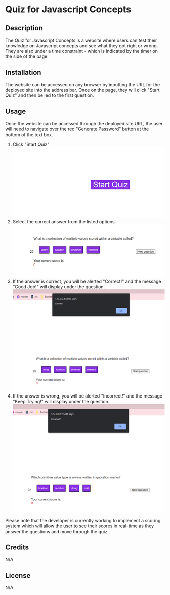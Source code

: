 # Quiz for Javascript Concepts

## Description
The Quiz for Javascript Concepts is a website where users can test their knowledge on Javascript concepts and see what they got right or wrong. They are also under a time constraint - which is indicated by the timer on the side of the page. 

## Installation
The website can be accessed on any browser by inputting the URL for the deployed site into the address bar. Once on the page, they will click "Start Quiz" and then be led to the first question. 

## Usage
Once the website can be accessed through the deployed site URL, the user will need to navigate over the red "Generate Password" button at the bottom of the text box. 
1. Click "Start Quiz"
![Start Button](./imgs/start-button.png)
2. Select the correct answer from the listed options
![Question 1](./imgs/question.jpg)
3. If the answer is correct, you will be alerted "Correct!" and the message "Good Job!" will display under the question. 
![Correct answer question example](./imgs/correct-example.png)
4. If the answer is wrong, you will be alerted "Incorrect!" and the message "Keep Trying!" will display under the question. 
![Incorrect answer question example](./imgs/incorrect-example.png)


Please note that the developer is currently working to implement a scoring system which will allow the user to see their scores in real-time as they answer the questions and move through the quiz. 


## Credits
N/A

## License
N/A